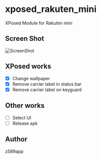 # xposed_rakuten_mini
XPosed Module for Rakuten mini

## Screen Shot
![ScreenShot](https://raw.githubusercontent.com/z589app/xposed_rakuten_mini/master/images/ss.png "Screen Shot")


## XPosed works
- [x] Change wallpaper
- [x] Remove carrier label in status bar
- [x] Remove carrier label on keyguard

## Other works
- [ ] Select UI
- [ ] Release apk

## Author
z589app

